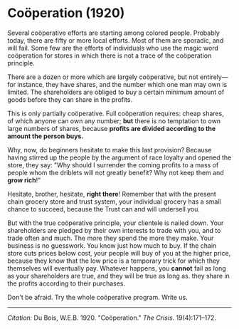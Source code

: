 <!--
title:   Coöperation
author:  Du Bois, W.E.B.
journal: The Crisis
year:    1920
volume:  19
issue:   4
pages:   171-172
-->
# Coöperation (1920)

Several coöperative efforts are starting among colored people. Probably today, there are fifty or more local efforts. Most of them are sporadic, and will fail. Some few are the efforts of individuals who use the magic word coöperation for stores in which there is not a trace of the coöperation principle.

There are a dozen or more which are largely coöperative, but not entirely—for instance, they have shares, and the number which one man may own is limited. The shareholders are obliged to buy a certain minimum amount of goods before they can share in the profits.

This is only partially coöperative. Full coöperation requires: cheap shares, of which anyone can own any number; **but** there is no temptation to own large numbers of shares, because **profits are divided according to the amount the person buys.**

Why, now, do beginners hesitate to make this last provision? Because having stirred up the people by the argument of race loyalty and opened the store, they say: "Why should I surrender the coming profits to a mass of people whom the driblets will not greatly benefit? Why not keep them and **grow rich**!"

Hesitate, brother, hesitate, **right there**! Remember that with the present chain grocery store and trust system, your individual grocery has a small chance to succeed, because the Trust can and will undersell you.

But with the true coöperative principle, your clientele is nailed down. Your shareholders are pledged by their own interests to trade with you, and to trade often and much. The more they spend the more they make. Your business is no guesswork. You know just how much to buy. If the chain store cuts prices below cost, your people will buy of you at the higher price, because they know that the low price is a temporary trick for which they themselves will eventually pay. Whatever happens, you **cannot** fail as long as your shareholders are true, and they will be true as long as. they share in the profits according to their purchases. 

Don't be afraid. Try the whole coöperative program. Write us.

 ______________
*Citation:* Du Bois, W.E.B. 1920. "Coöperation." *The Crisis*. 19(4):171&ndash;172.